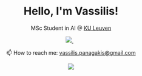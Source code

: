 <h1 align='center'>
  Hello, I'm Vassilis!
</h1>

<p align='center'>
  MSc Student in AI @ <a href="https://www.kuleuven.be/english/kuleuven">KU Leuven</a>
</p>

<p align='center'>
  <a href="https://www.linkedin.com/in/vmpanagakis/">
    <img src="https://img.shields.io/badge/linkedin-%230077B5.svg?&style=for-the-badge&logo=linkedin&logoColor=white" />
  </a>&nbsp;&nbsp;
</p>

<p align='center'>
  📫 How to reach me: <a href='mailto:vassilis.panagakis@gmail.com'>vassilis.panagakis@gmail.com</a>
</p>


<div align="center" dir="auto" <img style="max-width: 100%;" src="https://github-readme-stats.vercel.app/api?username=vm-panag&show_icons=true&theme=radical" />
 <img style="max-width: 100%;" src="https://github-readme-stats.vercel.app/api/top-langs/?username=vm-panag&theme=nightowl&layout=donut" />
</div>
